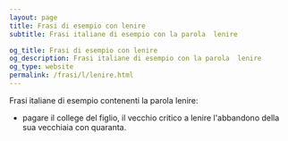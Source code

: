 ```yaml
---
layout: page
title: Frasi di esempio con lenire 
subtitle: Frasi italiane di esempio con la parola  lenire

og_title: Frasi di esempio con lenire 
og_description: Frasi italiane di esempio con la parola  lenire
og_type: website
permalink: /frasi/l/lenire.html
---
```


Frasi italiane di esempio contenenti la parola lenire:


- pagare il college del figlio, il vecchio critico a lenire l'abbandono della sua vecchiaia con quaranta.
